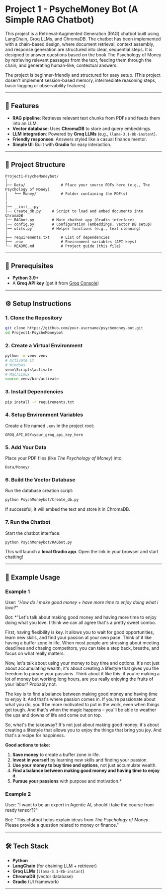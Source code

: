 # Project 1 - PsycheMoney Bot (A Simple RAG Chatbot)

This project is a Retrieval-Augmented Generation (RAG) chatbot built using LangChain, Groq LLMs, and ChromaDB. The chatbot has been implemented with a chain-based design, where document retrieval, context assembly, and response generation are structured into clear, sequential steps. 
It is designed to answer questions based on the book The Psychology of Money by retrieving relevant passages from the text, feeding them through the chain, and generating human-like, contextual answers.

The project is beginner-friendly and structured for easy setup.
(This project dosen't implement session-based memory, intermediate reasoning steps, basic logging or observability features)

---

## 🚀 Features

* **RAG pipeline**: Retrieves relevant text chunks from PDFs and feeds them into an LLM.
* **Vector database**: Uses **ChromaDB** to store and query embeddings.
* **LLM integration**: Powered by **Groq LLMs** (e.g., `llama-3.1-8b-instant`).
* **Friendly responses**: Answers styled like a casual finance mentor.
* **Simple UI**: Built with **Gradio** for easy interaction.

---

## 📂 Project Structure

```
Project1-PsycheMoneybot/
│
├── Data/                # Place your source PDFs here (e.g., The Psychology of Money)
│   └── Money/           # Folder containing the PDF(s)
│
|
│── __init__.py
│── Create_db.py     # Script to load and embed documents into ChromaDB
│── RAGbot.py        # Main chatbot app (Gradio interface)
│── config.py        # Configuration (embeddings, vector DB setup)
│── utils.py         # Helper functions (e.g., text cleaning)
│
├── requirements.txt     # List of dependencies
├── .env                 # Environment variables (API keys)
└── README.md            # Project guide (this file)
```

---

## 🔑 Prerequisites

* **Python 3.9+**
* A **Groq API key** (get it from [Groq Console](https://console.groq.com/))

---

## ⚙️ Setup Instructions

### 1. Clone the Repository

```bash
git clone https://github.com/your-username/psychemoney-bot.git
cd Project1-PsycheMoneybot
```

### 2. Create a Virtual Environment

```bash
python -m venv venv
# Activate it
# Windows
venv\Scripts\activate
# Mac/Linux
source venv/bin/activate
```

### 3. Install Dependencies

```bash
pip install -r requirements.txt
```

### 4. Setup Environment Variables

Create a file named `.env` in the project root:

```
GROQ_API_KEY=your_groq_api_key_here
```

### 5. Add Your Data

Place your PDF files (like *The Psychology of Money*) into:

```
Data/Money/
```

### 6. Build the Vector Database

Run the database creation script:

```bash
python PsychMoneybot/Create_db.py
```

If successful, it will embed the text and store it in ChromaDB.

### 7. Run the Chatbot

Start the chatbot interface:

```bash
python PsychMoneybot/RAGbot.py
```

This will launch a **local Gradio app**. Open the link in your browser and start chatting!

---

## 📖 Example Usage
### Example 1
User: *"How do I make good money + have more time to enjoy doing what i love?"*

Bot: *"Let's talk about making good money and having more time to enjoy doing what you love. I think we can all agree that's a pretty sweet combo.

First, having flexibility is key. It allows you to wait for good opportunities, learn new skills, and find your passion at your own pace. Think of it like having a buffer zone in life. When most people are stressing about meeting deadlines and chasing competitors, you can take a step back, breathe, and focus on what really matters.

Now, let's talk about using your money to buy time and options. It's not just about accumulating wealth; it's about creating a lifestyle that gives you the freedom to pursue your passions. Think about it like this: if you're making a lot of money but working long hours, are you really enjoying the fruits of your labor? Probably not.

The key is to find a balance between making good money and having time to enjoy it. And that's where passion comes in. If you're passionate about what you do, you'll be more motivated to put in the work, even when things get tough. And that's when the magic happens – you'll be able to weather the ups and downs of life and come out on top.

So, what's the takeaway? It's not just about making good money; it's about creating a lifestyle that allows you to enjoy the things that bring you joy. And that's a recipe for happiness.

**Good actions to take:**

1. **Save money** to create a buffer zone in life.
2. **Invest in yourself** by learning new skills and finding your passion.
3. **Use your money to buy time and options**, not just accumulate wealth.
4. **Find a balance between making good money and having time to enjoy it**.
5. **Pursue your passions** with purpose and motivation.*

### Example 2

User: "I want to be an expert in Agentic AI, should i take the course from ready tensor??"

Bot: "This chatbot helps explain ideas from *The Psychology of Money*. Please provide a question related to money or finance."

---

## 🛠️ Tech Stack

* **Python**
* **LangChain** (for chaining LLM + retriever)
* **Groq LLMs** (`llama-3.1-8b-instant`)
* **ChromaDB** (vector database)
* **Gradio** (UI framework)


---
